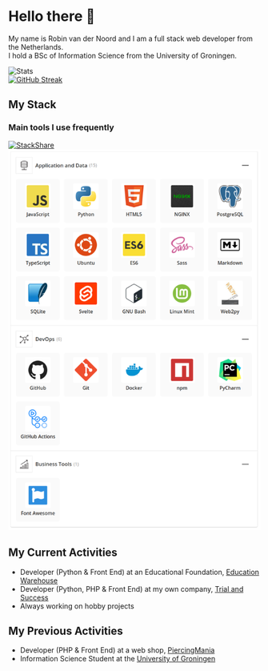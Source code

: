 # Hello there 👋
My name is Robin van der Noord and I am a full stack web developer from the Netherlands.  
I hold a BSc of Information Science from the University of Groningen.

![Stats](https://github-readme-stats.vercel.app/api?username=robinvandernoord&show_icons=true&count_private=true&hide_title=true&theme=dracula&hide_border=true)  
[![GitHub Streak](http://github-readme-streak-stats.herokuapp.com?user=robinvandernoord&theme=dracula&hide_border=true&date_format=j%20M%5B%20Y%5D)](https://git.io/streak-stats)


## My Stack

### Main tools I use frequently
[![StackShare](http://img.shields.io/badge/tech-stack-0690fa.svg?style=flat)](https://stackshare.io/robinvandernoord/current)  
![Alt text](primary_stack.png?raw=true "Overview of primary stack")

## My Current Activities
- Developer (Python & Front End) at an Educational Foundation, [Education Warehouse](https://www.educationwarehouse.nl)
- Developer (Python, PHP & Front End) at my own company, [Trial and Success](https://trialandsuccess.nl)
- Always working on hobby projects

## My Previous Activities
- Developer (PHP & Front End) at a web shop, [PiercingMania](https://piercingmania.nl)
- Information Science Student at the [University of Groningen](https://rug.nl) 
